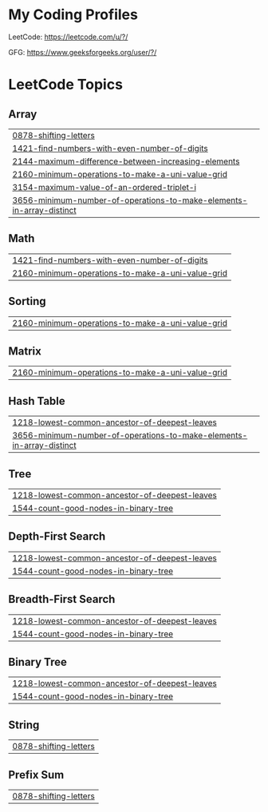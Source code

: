 # My Coding  Profiles

LeetCode: https://leetcode.com/u/?/

GFG: https://www.geeksforgeeks.org/user/?/

<!---LeetCode Topics Start-->
# LeetCode Topics
## Array
|  |
| ------- |
| [0878-shifting-letters](https://github.com/pawanpk87/LeetCode/tree/master/0878-shifting-letters) |
| [1421-find-numbers-with-even-number-of-digits](https://github.com/pawanpk87/LeetCode/tree/master/1421-find-numbers-with-even-number-of-digits) |
| [2144-maximum-difference-between-increasing-elements](https://github.com/pawanpk87/LeetCode/tree/master/2144-maximum-difference-between-increasing-elements) |
| [2160-minimum-operations-to-make-a-uni-value-grid](https://github.com/pawanpk87/LeetCode/tree/master/2160-minimum-operations-to-make-a-uni-value-grid) |
| [3154-maximum-value-of-an-ordered-triplet-i](https://github.com/pawanpk87/LeetCode/tree/master/3154-maximum-value-of-an-ordered-triplet-i) |
| [3656-minimum-number-of-operations-to-make-elements-in-array-distinct](https://github.com/pawanpk87/LeetCode/tree/master/3656-minimum-number-of-operations-to-make-elements-in-array-distinct) |
## Math
|  |
| ------- |
| [1421-find-numbers-with-even-number-of-digits](https://github.com/pawanpk87/LeetCode/tree/master/1421-find-numbers-with-even-number-of-digits) |
| [2160-minimum-operations-to-make-a-uni-value-grid](https://github.com/pawanpk87/LeetCode/tree/master/2160-minimum-operations-to-make-a-uni-value-grid) |
## Sorting
|  |
| ------- |
| [2160-minimum-operations-to-make-a-uni-value-grid](https://github.com/pawanpk87/LeetCode/tree/master/2160-minimum-operations-to-make-a-uni-value-grid) |
## Matrix
|  |
| ------- |
| [2160-minimum-operations-to-make-a-uni-value-grid](https://github.com/pawanpk87/LeetCode/tree/master/2160-minimum-operations-to-make-a-uni-value-grid) |
## Hash Table
|  |
| ------- |
| [1218-lowest-common-ancestor-of-deepest-leaves](https://github.com/pawanpk87/LeetCode/tree/master/1218-lowest-common-ancestor-of-deepest-leaves) |
| [3656-minimum-number-of-operations-to-make-elements-in-array-distinct](https://github.com/pawanpk87/LeetCode/tree/master/3656-minimum-number-of-operations-to-make-elements-in-array-distinct) |
## Tree
|  |
| ------- |
| [1218-lowest-common-ancestor-of-deepest-leaves](https://github.com/pawanpk87/LeetCode/tree/master/1218-lowest-common-ancestor-of-deepest-leaves) |
| [1544-count-good-nodes-in-binary-tree](https://github.com/pawanpk87/LeetCode/tree/master/1544-count-good-nodes-in-binary-tree) |
## Depth-First Search
|  |
| ------- |
| [1218-lowest-common-ancestor-of-deepest-leaves](https://github.com/pawanpk87/LeetCode/tree/master/1218-lowest-common-ancestor-of-deepest-leaves) |
| [1544-count-good-nodes-in-binary-tree](https://github.com/pawanpk87/LeetCode/tree/master/1544-count-good-nodes-in-binary-tree) |
## Breadth-First Search
|  |
| ------- |
| [1218-lowest-common-ancestor-of-deepest-leaves](https://github.com/pawanpk87/LeetCode/tree/master/1218-lowest-common-ancestor-of-deepest-leaves) |
| [1544-count-good-nodes-in-binary-tree](https://github.com/pawanpk87/LeetCode/tree/master/1544-count-good-nodes-in-binary-tree) |
## Binary Tree
|  |
| ------- |
| [1218-lowest-common-ancestor-of-deepest-leaves](https://github.com/pawanpk87/LeetCode/tree/master/1218-lowest-common-ancestor-of-deepest-leaves) |
| [1544-count-good-nodes-in-binary-tree](https://github.com/pawanpk87/LeetCode/tree/master/1544-count-good-nodes-in-binary-tree) |
## String
|  |
| ------- |
| [0878-shifting-letters](https://github.com/pawanpk87/LeetCode/tree/master/0878-shifting-letters) |
## Prefix Sum
|  |
| ------- |
| [0878-shifting-letters](https://github.com/pawanpk87/LeetCode/tree/master/0878-shifting-letters) |
<!---LeetCode Topics End-->